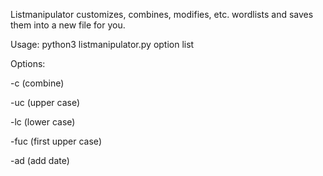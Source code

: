 Listmanipulator customizes, combines, modifies, etc. wordlists and saves them into a new file for you.


Usage: python3 listmanipulator.py option list

Options:

-c (combine)

-uc (upper case)

-lc (lower case)

-fuc (first upper case)

-ad (add date)

